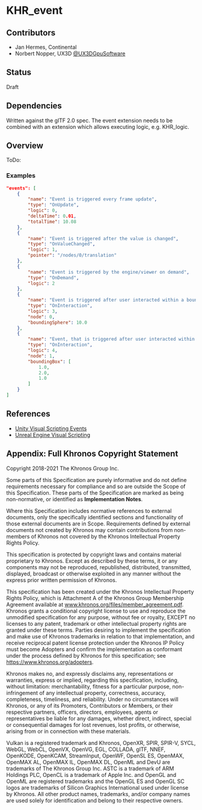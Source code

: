 # KHR\_event

## Contributors

* Jan Hermes, Continental
* Norbert Nopper, UX3D [@UX3DGpuSoftware](https://twitter.com/UX3DGpuSoftware)

## Status

Draft

## Dependencies

Written against the glTF 2.0 spec. The event extension needs to be combined with an extension which allows executing logic, e.g. KHR_logic.

## Overview

ToDo:

### Examples

```json
"events": [
    {
        "name": "Event is triggered every frame update",
        "type": "OnUpdate",
        "logic": 0,
        "deltaTime": 0.01,
        "totalTime": 10.08
    },
    {
        "name": "Event is triggered after the value is changed",
        "type": "OnValueChanged",
        "logic": 1,
        "pointer": "/nodes/0/translation"
    },
    {
        "name": "Event is triggered by the engine/viewer on demand",
        "type": "OnDemand",
        "logic": 2
    },
    {
        "name": "Event is triggered after user interacted within a bounding sphere",
        "type": "OnInteraction",
        "logic": 3,
        "node": 0,
        "boundingSphere": 10.0
    },
    {
        "name": "Event, that is triggered after user interacted within a bounding box",
        "type": "OnInteraction",
        "logic": 4,
        "node": 1,
        "boundingBox": [
            1.0,
            2.0,
            1.0
        ]
    }
]
```

## References

* [Unity Visual Scripting Events](https://docs.unity3d.com/Packages/com.unity.visualscripting@1.8/manual/vs-events-reference.html)
* [Unreal Engine Visual Scripting](https://docs.unrealengine.com/4.27/en-US/ProgrammingAndScripting/Blueprints/UserGuide/Events/)

## Appendix: Full Khronos Copyright Statement

Copyright 2018-2021 The Khronos Group Inc.

Some parts of this Specification are purely informative and do not define requirements
necessary for compliance and so are outside the Scope of this Specification. These
parts of the Specification are marked as being non-normative, or identified as
**Implementation Notes**.

Where this Specification includes normative references to external documents, only the
specifically identified sections and functionality of those external documents are in
Scope. Requirements defined by external documents not created by Khronos may contain
contributions from non-members of Khronos not covered by the Khronos Intellectual
Property Rights Policy.

This specification is protected by copyright laws and contains material proprietary
to Khronos. Except as described by these terms, it or any components
may not be reproduced, republished, distributed, transmitted, displayed, broadcast
or otherwise exploited in any manner without the express prior written permission
of Khronos.

This specification has been created under the Khronos Intellectual Property Rights
Policy, which is Attachment A of the Khronos Group Membership Agreement available at
www.khronos.org/files/member_agreement.pdf. Khronos grants a conditional
copyright license to use and reproduce the unmodified specification for any purpose,
without fee or royalty, EXCEPT no licenses to any patent, trademark or other
intellectual property rights are granted under these terms. Parties desiring to
implement the specification and make use of Khronos trademarks in relation to that
implementation, and receive reciprocal patent license protection under the Khronos
IP Policy must become Adopters and confirm the implementation as conformant under
the process defined by Khronos for this specification;
see https://www.khronos.org/adopters.

Khronos makes no, and expressly disclaims any, representations or warranties,
express or implied, regarding this specification, including, without limitation:
merchantability, fitness for a particular purpose, non-infringement of any
intellectual property, correctness, accuracy, completeness, timeliness, and
reliability. Under no circumstances will Khronos, or any of its Promoters,
Contributors or Members, or their respective partners, officers, directors,
employees, agents or representatives be liable for any damages, whether direct,
indirect, special or consequential damages for lost revenues, lost profits, or
otherwise, arising from or in connection with these materials.

Vulkan is a registered trademark and Khronos, OpenXR, SPIR, SPIR-V, SYCL, WebGL,
WebCL, OpenVX, OpenVG, EGL, COLLADA, glTF, NNEF, OpenKODE, OpenKCAM, StreamInput,
OpenWF, OpenSL ES, OpenMAX, OpenMAX AL, OpenMAX IL, OpenMAX DL, OpenML and DevU are
trademarks of The Khronos Group Inc. ASTC is a trademark of ARM Holdings PLC,
OpenCL is a trademark of Apple Inc. and OpenGL and OpenML are registered trademarks
and the OpenGL ES and OpenGL SC logos are trademarks of Silicon Graphics
International used under license by Khronos. All other product names, trademarks,
and/or company names are used solely for identification and belong to their
respective owners.
